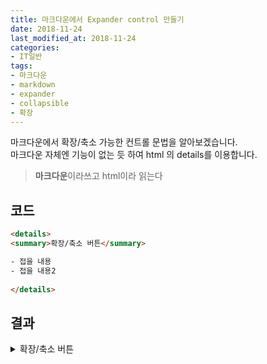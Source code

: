 ```yaml
---
title: 마크다운에서 Expander control 만들기
date: 2018-11-24
last_modified_at: 2018-11-24
categories:
- IT일반
tags:
- 마크다운
- markdown
- expander
- collapsible
- 확장
---
```


마크다운에서 확장/축소 가능한 컨트롤 문법을 알아보겠습니다. <br>
마크다운 자체엔 기능이 없는 듯 하여 html 의 details를 이용합니다.

> **마크다운**이라쓰고 html이라 읽는다

## 코드

```html
<details>
<summary>확장/축소 버튼</summary>

- 접을 내용
- 접을 내용2
  
</details>
```

## 결과

<details>
<summary>확장/축소 버튼</summary>
  
{% markdown %}
- 접을 내용
- 접을 내용2
{% endmarkdown %}

</details>
